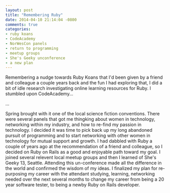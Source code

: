 ```yaml
---
layout: post
title: "Remembering Ruby"
date: 2014-04-10 21:14:04 -0800
comments: true
categories:
- ruby koans
- CodeAcademy
- NorWesCon panels
- return to programming
- meetup groups
- She's Geeky unconference
- a new plan
---
```

Remembering a nudge towards Ruby Koans that I'd been given by a friend and colleague a couple years back and the fun I had exploring that, I did a bit of idle research investigating online learning resources for Ruby.  I stumbled upon CodeAcademy...

...

Spring brought with it one of the local science fiction conventions.  There were several panels that got me thingking about women in technology, networking within my industry, and how to re-find my passion in technology.  I decided it was time to pick back up my long abandoned pursuit of programming and to start networking with other women in technology for mutual support and growth.  I had dabbled with Ruby a couple of years ago at the recommendation of a friend and colleague, so I decided on Ruby on Rails as a good and enjoyable path toward my goal.  I joined several relevent local meetup groups and then I learned of She's Geeky 13, Seattle.  Attending this un-conference made all the difference in the world and confirmed the wisdom of my ideas.  I finalized my plan for re-purposing my career with the attendant studying, learning, networking needed  over the next several months to change my career from being a 20 year software tester, to being a newby Ruby on Rails developer.
